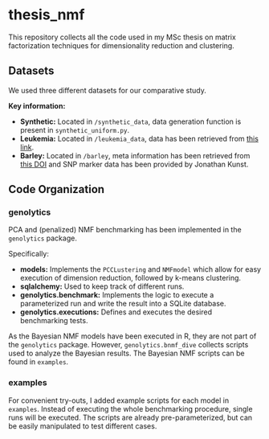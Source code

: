 # thesis_nmf
This repository collects all the code used in my MSc thesis on matrix factorization techniques for dimensionality reduction and clustering.

## Datasets
We used three different datasets for our comparative study.

**Key information:**
- **Synthetic:** Located in `/synthetic_data`, data generation function is present in `synthetic_uniform.py`.
- **Leukemia:** Located in `/leukemia_data`, data has been retrieved from [this link](https://github.com/mims-harvard/nimfa/tree/master/nimfa/datasets/ALL_AML).
- **Barley:** Located in `/barley`, meta information has been retrieved from [this DOI](https://doi.org/10.1111/tpj.14414) and SNP marker data has been provided by Jonathan Kunst.

## Code Organization

### genolytics
PCA and (penalized) NMF benchmarking has been implemented in the `genolytics` package. 

Specifically:
- **models:** Implements the `PCCLustering` and `NMFmodel` which allow for easy execution of dimension reduction, followed by k-means clustering.
- **sqlalchemy:** Used to keep track of different runs.
- **genolytics.benchmark:** Implements the logic to execute a parameterized run and write the result into a SQLite database.
- **genolytics.executions:** Defines and executes the desired benchmarking tests. 

As the Bayesian NMF models have been executed in R, they are not part of the `genolytics` package. However, `genolytics.bnmf_dive` collects scripts used to analyze the Bayesian results. The Bayesian NMF scripts can be found in `examples`.
### examples
For convenient try-outs, I added example scripts for each model in `examples`. 
Instead of executing the whole benchmarking procedure, single runs will be executed. The scripts are already pre-parameterized, but can be easily manipulated to test different cases.
